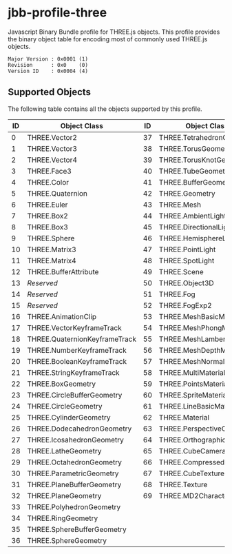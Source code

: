 # jbb-profile-three

Javascript Binary Bundle profile for THREE.js objects. This profile provides 
the binary object table for encoding most of commonly used THREE.js objects.

```
Major Version : 0x0001 (1)
Revision      : 0x0    (0)
Version ID    : 0x0004 (4)
```

## Supported Objects

The following table contains all the objects supported by this profile.

| ID | Object Class                    | ID | Object Class              |
|----|---------------------------------|----|---------------------------|
| 0  | THREE.Vector2                   | 37 | THREE.TetrahedronGeometry |
| 1  | THREE.Vector3                   | 38 | THREE.TorusGeometry       |
| 2  | THREE.Vector4                   | 39 | THREE.TorusKnotGeometry   |
| 3  | THREE.Face3                     | 40 | THREE.TubeGeometry        |
| 4  | THREE.Color                     | 41 | THREE.BufferGeometry      |
| 5  | THREE.Quaternion                | 42 | THREE.Geometry            |
| 6  | THREE.Euler                     | 43 | THREE.Mesh                |
| 7  | THREE.Box2                      | 44 | THREE.AmbientLight        |
| 8  | THREE.Box3                      | 45 | THREE.DirectionalLight    |
| 9  | THREE.Sphere                    | 46 | THREE.HemisphereLight     |
| 10 | THREE.Matrix3                   | 47 | THREE.PointLight          |
| 11 | THREE.Matrix4                   | 48 | THREE.SpotLight           |
| 12 | THREE.BufferAttribute           | 49 | THREE.Scene               |
| 13 | _Reserved_                      | 50 | THREE.Object3D            |
| 14 | _Reserved_                      | 51 | THREE.Fog                 |
| 15 | _Reserved_                      | 52 | THREE.FogExp2             |
| 16 | THREE.AnimationClip             | 53 | THREE.MeshBasicMaterial   |
| 17 | THREE.VectorKeyframeTrack       | 54 | THREE.MeshPhongMaterial   |
| 18 | THREE.QuaternionKeyframeTrack   | 55 | THREE.MeshLambertMaterial |
| 19 | THREE.NumberKeyframeTrack       | 56 | THREE.MeshDepthMaterial   |
| 20 | THREE.BooleanKeyframeTrack      | 57 | THREE.MeshNormalMaterial  |
| 21 | THREE.StringKeyframeTrack       | 58 | THREE.MultiMaterial       |
| 22 | THREE.BoxGeometry               | 59 | THREE.PointsMaterial      |
| 23 | THREE.CircleBufferGeometry      | 60 | THREE.SpriteMaterial      |
| 24 | THREE.CircleGeometry            | 61 | THREE.LineBasicMaterial   |
| 25 | THREE.CylinderGeometry          | 62 | THREE.Material            |
| 26 | THREE.DodecahedronGeometry      | 63 | THREE.PerspectiveCamera   |
| 27 | THREE.IcosahedronGeometry       | 64 | THREE.OrthographicCamera  |
| 28 | THREE.LatheGeometry             | 65 | THREE.CubeCamera          |
| 29 | THREE.OctahedronGeometry        | 66 | THREE.CompressedTexture   |
| 30 | THREE.ParametricGeometry        | 67 | THREE.CubeTexture         |
| 31 | THREE.PlaneBufferGeometry       | 68 | THREE.Texture             |
| 32 | THREE.PlaneGeometry             | 69 | THREE.MD2Character        |
| 33 | THREE.PolyhedronGeometry        |    |                           |
| 34 | THREE.RingGeometry              |    |                           |
| 35 | THREE.SphereBufferGeometry      |    |                           |
| 36 | THREE.SphereGeometry            |    |                           |
